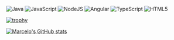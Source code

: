 ![Java](https://img.shields.io/badge/java-%23ED8B00.svg?style=for-the-badge&logo=java&logoColor=white)
![JavaScript](https://img.shields.io/badge/javascript-%23323330.svg?style=for-the-badge&logo=javascript&logoColor=%23F7DF1E)
![NodeJS](https://img.shields.io/badge/node.js-6DA55F?style=for-the-badge&logo=node.js&logoColor=white)
![Angular](https://img.shields.io/badge/angular-%23DD0031.svg?style=for-the-badge&logo=angular&logoColor=white)
![TypeScript](https://img.shields.io/badge/typescript-%23007ACC.svg?style=for-the-badge&logo=typescript&logoColor=white)
![HTML5](https://img.shields.io/badge/html5-%23E34F26.svg?style=for-the-badge&logo=html5&logoColor=white)


[![trophy](https://github-profile-trophy.vercel.app/?username=marmartins&show_icons=true&theme=onedark)](https://github.com/marmartins/github-profile-trophy)

[![Marcelo's GitHub stats](https://github-readme-stats.vercel.app/api?username=marmartins&show_icons=true&theme=onedark)](https://github.com/marmartins/github-readme-stats)

